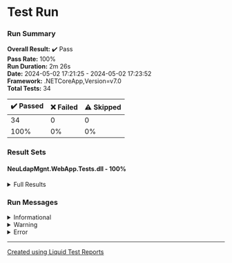 
# Test Run
### Run Summary

<p>
<strong>Overall Result:</strong> ✔️ Pass <br />
<strong>Pass Rate:</strong> 100% <br />
<strong>Run Duration:</strong> 2m 26s  <br />
<strong>Date:</strong> 2024-05-02 17:21:25 - 2024-05-02 17:23:52 <br />
<strong>Framework:</strong> .NETCoreApp,Version=v7.0 <br />
<strong>Total Tests:</strong> 34 <br />
</p>

<table>
<thead>
<tr>
<th>✔️ Passed</th>
<th>❌ Failed</th>
<th>⚠️ Skipped</th>
</tr>
</thead>
<tbody>
<tr>
<td>34</td>
<td>0</td>
<td>0</td>
</tr>
<tr>
<td>100%</td>
<td>0%</td>
<td>0%</td>
</tr>
</tbody>
</table>

### Result Sets
#### NeuLdapMgnt.WebApp.Tests.dll - 100%
<details>
<summary>Full Results</summary>
<table>
<thead>
<tr>
<th>Result</th>
<th>Test</th>
<th>Duration</th>
</tr>
</thead>
<tr>
<td> ✔️ Passed </td>
<td>DefaultRedirectionToLoginPage</td>
<td>1s 390ms</td>
</tr>
<tr>
<td> ✔️ Passed </td>
<td>RedirectionIsWorkingWhenUnauthorized</td>
<td>5s 660ms</td>
</tr>
<tr>
<td> ✔️ Passed </td>
<td>SuccessfulLoginRedirectsToHomePage</td>
<td>2s 494ms</td>
</tr>
<tr>
<td> ✔️ Passed </td>
<td>NavbarLinksAreWorking</td>
<td>7s 51ms</td>
</tr>
<tr>
<td> ✔️ Passed </td>
<td>NoStudentsArePresent</td>
<td>2s 962ms</td>
</tr>
<tr>
<td> ✔️ Passed </td>
<td>NoStudentsArePresentAndAddStudentsButtonIsPresent</td>
<td>2s 912ms</td>
</tr>
<tr>
<td> ✔️ Passed </td>
<td>AfterPressingAddStudentsButtonRedirectsToAddStudent</td>
<td>3s 172ms</td>
</tr>
<tr>
<td> ✔️ Passed </td>
<td>AddStudentsEditFormHasLoadedDefaultValues</td>
<td>3s 279ms</td>
</tr>
<tr>
<td> ✔️ Passed </td>
<td>AddStudentsEditFormIsValidatingOmCorrectly</td>
<td>3s 753ms</td>
</tr>
<tr>
<td> ✔️ Passed </td>
<td>AddStudentsEditFormIsValidatingFullNameCorrectly</td>
<td>3s 715ms</td>
</tr>
<tr>
<td> ✔️ Passed </td>
<td>AddStudentsEditFormIsValidatingPasswordCorrectly</td>
<td>3s 570ms</td>
</tr>
<tr>
<td> ✔️ Passed </td>
<td>ClassCanBeAdded</td>
<td>3s 932ms</td>
</tr>
<tr>
<td> ✔️ Passed </td>
<td>ClassDuplicateCannotBeAdded</td>
<td>4s 9ms</td>
</tr>
<tr>
<td> ✔️ Passed </td>
<td>ClassCanBeDeleted</td>
<td>4s 692ms</td>
</tr>
<tr>
<td> ✔️ Passed </td>
<td>AddStudentCreatesStudent</td>
<td>4s 394ms</td>
</tr>
<tr>
<td> ✔️ Passed </td>
<td>CannotAddDuplicateStudent</td>
<td>4s 119ms</td>
</tr>
<tr>
<td> ✔️ Passed </td>
<td>CreatedStudentAppearsInTable</td>
<td>3s 262ms</td>
</tr>
<tr>
<td> ✔️ Passed </td>
<td>StudentStatusCanBeSetToInactive</td>
<td>4s 404ms</td>
</tr>
<tr>
<td> ✔️ Passed </td>
<td>InactiveStudentAppearsInTable</td>
<td>3s 578ms</td>
</tr>
<tr>
<td> ✔️ Passed </td>
<td>StudentCanBePermanentlyDeleted</td>
<td>4s 374ms</td>
</tr>
<tr>
<td> ✔️ Passed </td>
<td>AddTeacherCreatesTeacher</td>
<td>4s 439ms</td>
</tr>
<tr>
<td> ✔️ Passed </td>
<td>CannotAddDuplicateTeacher</td>
<td>4s 225ms</td>
</tr>
<tr>
<td> ✔️ Passed </td>
<td>CreatedTeacherAppearsInTable</td>
<td>3s 339ms</td>
</tr>
<tr>
<td> ✔️ Passed </td>
<td>TeacherStatusCanBeSetToInactive</td>
<td>4s 448ms</td>
</tr>
<tr>
<td> ✔️ Passed </td>
<td>InactiveTeacherAppearsInTable</td>
<td>3s 169ms</td>
</tr>
<tr>
<td> ✔️ Passed </td>
<td>TeacherCanBePermanentlyDeleted</td>
<td>3s 929ms</td>
</tr>
<tr>
<td> ✔️ Passed </td>
<td>TeacherStatusCanBeSetToAdmin</td>
<td>6s 46ms</td>
</tr>
<tr>
<td> ✔️ Passed </td>
<td>AdminCanBeDeletedButTeacherStillExists</td>
<td>4s 316ms</td>
</tr>
<tr>
<td> ✔️ Passed </td>
<td>DeletingTeacherPermanentlyDeletesFromAdmins</td>
<td>7s 584ms</td>
</tr>
<tr>
<td> ✔️ Passed </td>
<td>StudentCanBeInspectedFromStudentsPage</td>
<td>4s 631ms</td>
</tr>
<tr>
<td> ✔️ Passed </td>
<td>StudentCanBeInspectedFromInactiveUsersPage</td>
<td>4s 659ms</td>
</tr>
<tr>
<td> ✔️ Passed </td>
<td>TeacherCanBeInspectedFromTeachersPage</td>
<td>4s 396ms</td>
</tr>
<tr>
<td> ✔️ Passed </td>
<td>TeacherCanBeInspectedFromAdminsPage</td>
<td>4s 622ms</td>
</tr>
<tr>
<td> ✔️ Passed </td>
<td>TeacherCanBeInspectedFromInactiveUsersPage</td>
<td>4s 981ms</td>
</tr>
</tbody>
</table>
</details>

### Run Messages
<details>
<summary>Informational</summary>
<pre><code>
</code></pre>
</details>

<details>
<summary>Warning</summary>
<pre><code>
</code></pre>
</details>

<details>
<summary>Error</summary>
<pre><code>
</code></pre>
</details>



----

[Created using Liquid Test Reports](https://github.com/kurtmkurtm/LiquidTestReports)